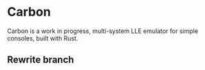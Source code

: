 # Carbon
Carbon is a work in progress, multi-system LLE emulator for simple consoles, built with Rust.

## Rewrite branch
